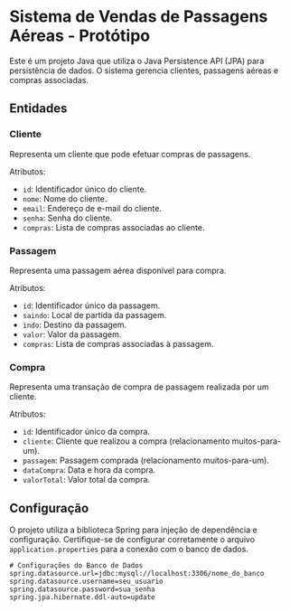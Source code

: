# Sistema de Vendas de Passagens Aéreas - Protótipo

Este é um projeto Java que utiliza o Java Persistence API (JPA) para persistência de dados. O sistema gerencia clientes, passagens aéreas e compras associadas.

## Entidades

### Cliente

Representa um cliente que pode efetuar compras de passagens.

Atributos:
- `id`: Identificador único do cliente.
- `nome`: Nome do cliente.
- `email`: Endereço de e-mail do cliente.
- `senha`: Senha do cliente.
- `compras`: Lista de compras associadas ao cliente.

### Passagem

Representa uma passagem aérea disponível para compra.

Atributos:
- `id`: Identificador único da passagem.
- `saindo`: Local de partida da passagem.
- `indo`: Destino da passagem.
- `valor`: Valor da passagem.
- `compras`: Lista de compras associadas à passagem.

### Compra

Representa uma transação de compra de passagem realizada por um cliente.

Atributos:
- `id`: Identificador único da compra.
- `cliente`: Cliente que realizou a compra (relacionamento muitos-para-um).
- `passagem`: Passagem comprada (relacionamento muitos-para-um).
- `dataCompra`: Data e hora da compra.
- `valorTotal`: Valor total da compra.

## Configuração

O projeto utiliza a biblioteca Spring para injeção de dependência e configuração. Certifique-se de configurar corretamente o arquivo `application.properties` para a conexão com o banco de dados.

```properties
# Configurações do Banco de Dados
spring.datasource.url=jdbc:mysql://localhost:3306/nome_do_banco
spring.datasource.username=seu_usuario
spring.datasource.password=sua_senha
spring.jpa.hibernate.ddl-auto=update


